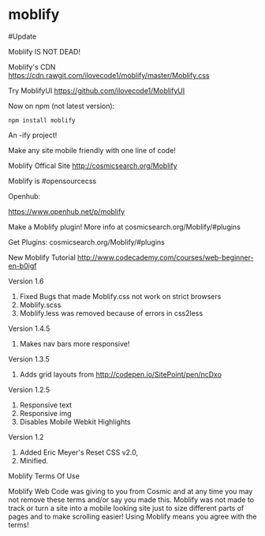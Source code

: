 moblify
=======

#Update

Moblify IS NOT DEAD!

Moblify's CDN https://cdn.rawgit.com/ilovecode1/moblify/master/Moblify.css

Try MoblifyUI https://github.com/ilovecode1/MoblifyUI

Now on npm (not latest version):

`npm install moblify`

An -ify project!

Make any site mobile friendly with one line of code!

Moblify Offical Site http://cosmicsearch.org/Moblify

Moblify is #opensourcecss

Openhub:

https://www.openhub.net/p/moblify

Make a Moblify plugin! More info at cosmicsearch.org/Moblify/#plugins

Get Plugins: cosmicsearch.org/Moblify/#plugins

New Moblify Tutorial http://www.codecademy.com/courses/web-beginner-en-b0igf

Version 1.6

1. Fixed Bugs that made Moblify.css not work on strict browsers
2. Moblify.scss
3. Moblify.less was removed because of errors in css2less

Version 1.4.5

1. Makes nav bars more responsive!

Version 1.3.5

1. Adds grid layouts from http://codepen.io/SitePoint/pen/ncDxo

Version 1.2.5


1. Responsive text
2. Responsive img
3. Disables Mobile Webkit Highlights

Version 1.2

1. Added Eric Meyer's Reset CSS v2.0,
2. Minified.


Moblify Terms Of Use

Moblify Web Code was giving to you from Cosmic and at any time you may
not remove these terms and/or say you made this. Moblify was not made 
to track or turn a site into a mobile looking site just to size different parts
of pages and to make scrolling easier! Using Moblify means you agree
with the terms!


